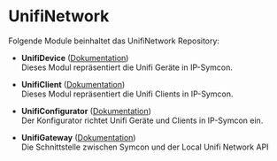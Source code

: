 # UnifiNetwork

Folgende Module beinhaltet das UnifiNetwork Repository:

- __UnifiDevice__ ([Dokumentation](UnifiDevice))  
	Dieses Modul repräsentiert die Unifi Geräte in IP-Symcon.

- __UnifiClient__ ([Dokumentation](UnifiClient))  
	Dieses Modul repräsentiert die Unifi Clients in IP-Symcon.

- __UnifiConfigurator__ ([Dokumentation](UnifiConfigurator))  
	Der Konfigurator richtet Unifi Geräte und Clients in IP-Symcon ein.

- __UnifiGateway__ ([Dokumentation](UnifiGateway))  
	Die Schnittstelle zwischen Symcon und der Local Unifi Network API
